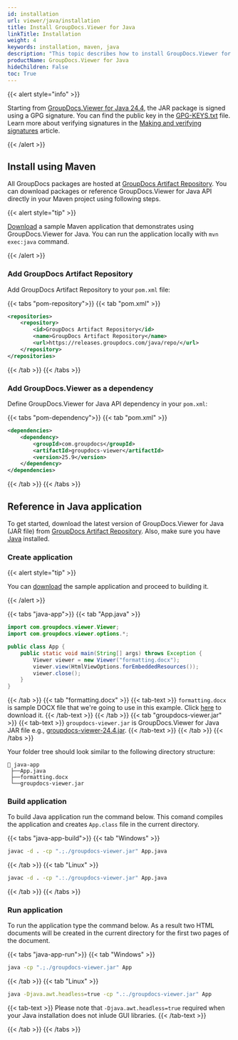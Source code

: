 ```yaml
---
id: installation
url: viewer/java/installation
title: Install GroupDocs.Viewer for Java
linkTitle: Installation
weight: 4
keywords: installation, maven, java
description: "This topic describes how to install GroupDocs.Viewer for Java."
productName: GroupDocs.Viewer for Java
hideChildren: False
toc: True
---
```


{{< alert style="info" >}}

Starting from [GroupDocs.Viewer for Java 24.4](https://releases.groupdocs.com/viewer/java/release-notes/2024/groupdocs-viewer-for-java-24-4-release-notes/), the JAR package is signed using a GPG signature. You can find the public key in the [GPG-KEYS.txt](https://releases.groupdocs.com/java/repo/com/groupdocs/GPG-KEYS.txt) file. Learn more about verifying signatures in the [Making and verifying signatures](https://www.gnupg.org/gph/en/manual/x135.html) article.

{{< /alert >}}

## Install using Maven

All GroupDocs packages are hosted at [GroupDocs Artifact Repository](https://releases.groupdocs.com/java/repo/com/groupdocs/groupdocs-viewer/). You can download packages or reference GroupDocs.Viewer for Java API directly in your Maven project using following steps. 

{{< alert style="tip" >}}

[Download](/viewer/java/sample-apps/getting-started/installation/maven-app.zip) a sample Maven application that demonstrates using GroupDocs.Viewer for Java. You can run the application locally with `mvn exec:java` command.

{{< /alert >}}

### Add GroupDocs Artifact Repository

Add GroupDocs Artifact Repository to your `pom.xml` file:

{{< tabs "pom-repository">}}
{{< tab "pom.xml" >}}
```xml
<repositories>
    <repository>
        <id>GroupDocs Artifact Repository</id>
        <name>GroupDocs Artifact Repository</name>
        <url>https://releases.groupdocs.com/java/repo/</url>
    </repository>
</repositories>
```
{{< /tab >}}
{{< /tabs >}}

### Add GroupDocs.Viewer as a dependency

Define GroupDocs.Viewer for Java API dependency in your `pom.xml`:

{{< tabs "pom-dependency">}}
{{< tab "pom.xml" >}}
```xml
<dependencies>
    <dependency>
        <groupId>com.groupdocs</groupId>
        <artifactId>groupdocs-viewer</artifactId>
        <version>25.9</version> 
    </dependency>
</dependencies>
```
{{< /tab >}}
{{< /tabs >}}

## Reference in Java application

To get started, download the latest version of GroupDocs.Viewer for Java (JAR file) from [GroupDocs Artifact Repository](https://releases.groupdocs.com/java/repo/com/groupdocs/groupdocs-viewer/). Also, make sure you have [Java](https://www.oracle.com/java/technologies/downloads/) installed.

### Create application

{{< alert style="tip" >}}

You can [download](/viewer/java/sample-apps/getting-started/installation/java-app.zip) the sample application and proceed to building it.

{{< /alert >}}

{{< tabs "java-app">}}
{{< tab "App.java" >}}
```java
import com.groupdocs.viewer.Viewer;
import com.groupdocs.viewer.options.*;

public class App {
    public static void main(String[] args) throws Exception {
        Viewer viewer = new Viewer("formatting.docx");
        viewer.view(HtmlViewOptions.forEmbeddedResources());
        viewer.close();
    }
}
```
{{< /tab >}}
{{< tab "formatting.docx" >}}
{{< tab-text >}}
`formatting.docx` is sample DOCX file that we're going to use in this example. Click [here](/viewer/java/sample-files/getting-started/installation/formatting.docx) to download it.
{{< /tab-text >}}
{{< /tab >}}
{{< tab "groupdocs-viewer.jar" >}}
{{< tab-text >}}
`groupdocs-viewer.jar` is GroupDocs.Viewer for Java JAR file e.g., [groupdocs-viewer-24.4.jar](https://releases.groupdocs.com/java/repo/com/groupdocs/groupdocs-viewer/24.4/groupdocs-viewer-24.4.jar).
{{< /tab-text >}}
{{< /tab >}}
{{< /tabs >}}

Your folder tree should look similar to the following directory structure:

```Directory
📂 java-app
 ├──App.java
 ├──formatting.docx
 └──groupdocs-viewer.jar
```

### Build application

To build Java application run the command below. This comand compiles the application and creates `App.class` file in the current directory.

{{< tabs "java-app-build">}}
{{< tab "Windows" >}}
```bash
javac -d . -cp ".;./groupdocs-viewer.jar" App.java
```
{{< /tab >}}
{{< tab "Linux" >}}
```bash
javac -d . -cp ".:./groupdocs-viewer.jar" App.java
```
{{< /tab >}}
{{< /tabs >}}

### Run application

To run the application type the command below. As a result two HTML documents will be created in the current directory for the first two pages of the document.

{{< tabs "java-app-run">}}
{{< tab "Windows" >}}
```bash
java -cp ".;./groupdocs-viewer.jar" App
```
{{< /tab >}}
{{< tab "Linux" >}}
```bash
java -Djava.awt.headless=true -cp ".:./groupdocs-viewer.jar" App
```

{{< tab-text >}}
Please note that `-Djava.awt.headless=true` required when your Java installation does not inlude GUI libraries.
{{< /tab-text >}}

{{< /tab >}}
{{< /tabs >}}
